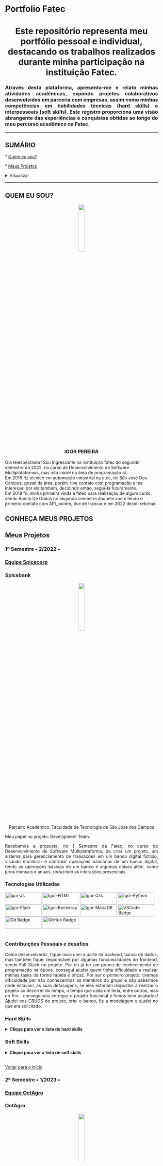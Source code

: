 # Portfolio Fatec
<h1 align="center">Este repositório representa meu portfólio pessoal e individual, destacando os trabalhos realizados durante minha participação na instituição Fatec.</h1>
<h3 align="justify">Através desta plataforma, apresento-me e relato minhas atividades acadêmicas, expondo projetos colaborativos desenvolvidos em parceria com empresas, assim como minhas competências em habilidades técnicas (hard skills) e interpessoais (soft skills). Este registro proporciona uma visão abrangente das experiências e conquistas obtidas ao longo do meu percurso acadêmico na Fatec.</h3>
<hr>
<h2> SUMÁRIO </h2>
<p>° <a href="#quem-eu-sou-?">Quem eu sou?</a></p>
<p>° <a href="#meus-projetos">Meus Projetos</a></p>
<details>
    <summary>Visualizar</summary>
    <div class="semestre1">
        <ul>
            <a href="#spicebank">1º Semestre • 2/2022 • SpiceCorp</a>
            <details>
                <summary>Detalhes</summary>
                <ul>° <a href="#tecnologias-utilizadas">Tecnologias Utilizadas</a></ul>
                <ul>° <a href="#contribuições-pessoais">Contribuições Pessoais e desafios</a></ul>
                <ul>° <a href="#hard-skills">Hard Skills</a></ul>
                <ul>° <a href="#hard-skills">Soft Skills</a></ul>
            </details>
        </ul>
    </div>
    <div class="semestre2">
        <ul>
            <a href="#octagro">2º Semestre • 1/2023 • OctAgro</a>
            <details>
                <summary>Detalhes</summary>
                <ul>° <a href="#tecnologias-utilizadas-">Tecnologias Utilizadas</a></ul>
                <ul>° <a href="#contribuições-pessoais-">Contribuições Pessoais e desafios</a></ul>
                <ul>° <a href="#hard-skills-">Hard Skills</a></ul>
                <ul>° <a href="#hard-skills-">Soft Skills</a></ul>
            </details>
        </ul>
    </div>
    <div class="semestre3">
        <ul>
            <a href="#ninetech">3º Semestre • 2/2023 • Ninetech</a>
            <details>
                <summary>Detalhes</summary>
                <ul>° <a href="#tecnologias-utilizadas--">Tecnologias Utilizadas</a></ul>
                <ul>° <a href="#contribuições-pessoais--">Contribuições Pessoais e desafios</a></ul>
                <ul>° <a href="#hard-skills--">Hard Skills</a></ul>
                <ul>° <a href="#hard-skills--">Soft Skills</a></ul>
            </details>
        </ul>
    </div>
</details>
<hr>

<h2> QUEM EU SOU?</h2>
<p align="center"><img src="https://github.com/igorpereira28.png" width="20%"></p>
<h3 align="center">IGOR PEREIRA</h3>
<p> Olá telespectador! Sou Ingressante na instituição fatec do segundo semestre de 2022, no curso de Desenvolvimento de Software Multiplataformas, mas não iniciei na área de programação aí...
<br>
Em 2016 fiz técnico em automação industrial na etec, de São José Dos Campos, gostei da área, porém, tive contato com programação e me interessei por ela também, decidindo então, segui-la futuramente.
<br>
Em 2019 foi minha primeira vinda a fatec para realização de algum curso, sendo Banco De Dados no segundo semestre daquele ano e tendo o primeiro contato com API, porém, tive de trancar e em 2022 decidi retornar.</p>

<h2>CONHEÇA MEUS PROJETOS</h2>

<div class="semestre1">
<h2>Meus Projetos</h2>
<h3>1º Semestre • 2/2022 • </h3>

<h3><a href="https://github.com/https-github-com-spicecorpdev/spicebank/">Equipe Spicecorp</a></h3>
<h3>Spicebank</h3>

<p align="center"><img src="https://github.com/https-github-com-spicecorpdev.png" width="20%"></img></p>

<p align="center">Parceiro Acadêmico: Faculdade de Tecnologia de São José dos Campos</p>

<p align="justify">Meu papel no projeto: Development Team.</p>

<p align="justify">Recebemos a proposta, no 1 Semestre da Fatec, no curso de Desenvolvimento de Software Multiplataforma, de criar um projeto, um sistema para gerenciamento de transações em um banco digital fictício, visando monitorar e controlar operações bancárias de um banco digital, tendo as operações básicas de um banco e algumas coisas além, como juros mensais e anuais, reduzindo as interações presenciais.</p>
<h3>Tecnologias Utilizadas</h3>
<div style="display: inline_block">
  <img align="center" alt="Igor-Js" height="40" width="120" src="https://img.shields.io/badge/JavaScript-323330?style=for-the-badge&logo=javascript&logoColor=F7DF1E" />
  <img align="center" alt="Igor-HTML" height="40" width="120" src="https://img.shields.io/badge/HTML5-E34F26?style=for-the-badge&logo=html5&logoColor=white" />
  <img align="center" alt="Igor-Css" height="40" width="120" src="https://img.shields.io/badge/CSS3-1572B6?style=for-the-badge&logo=css3&logoColor=white" />
  <img align="center" alt="Igor-Python" height="40" width="120" src="https://img.shields.io/badge/Python-3776AB?style=for-the-badge&logo=python&logoColor=white" />
  <img align="center" alt="Igor-Flask" height="40" width="120" src="https://img.shields.io/badge/Flask-000000?style=for-the-badge&logo=flask&logoColor=white" />
  <img align="center" alt="Igor-Bootstrap" height="40" width="120" src="https://img.shields.io/badge/Bootstrap-563D7C?style=for-the-badge&logo=bootstrap&logoColor=white" />
  <img align="center" alt="Igor-MariaDB" height="40" width="120" src="https://img.shields.io/badge/MariaDB-003545?style=for-the-badge&logo=mariadb&logoColor=white" />
  <img align="center" alt="VSCode Badge" height="40" width="120" src="https://img.shields.io/badge/VSCode-007ACC?style=for-the-badge&logo=visual-studio-code&logoColor=white" />
  <img align="center" alt="Git Badge" height="40" width="120" src="https://img.shields.io/badge/Git-F05032?style=for-the-badge&logo=git&logoColor=white" />
  <img align="center" alt="GitHub Badge" height="40" width="120" src="https://img.shields.io/badge/GitHub-181717?style=for-the-badge&logo=github&logoColor=white" />
</div>
<br>
<h3>Contribuições Pessoais e desafios</h3>
<p align="justify">Como desenvolvedor, fiquei mais com a parte do backend, banco de dados, mas também fiquei responsável por algumas funcionalidades do frontend, sendo Full-Stack no projeto.
Por eu já ter um pouco de conhecimento de programação na época, consegui ajudar quem tinha dificuldade e realizar minhas tasks de forma rápida e eficaz.
Por ser o primeiro projeto, tivemos dificuldade por não conhecermos os membros do grupo e não sabermos onde estavam, as suas defasagens, se eles estariam dispostos a realizar o projeto ao decorrer do tempo, o tempo que cada um teria, entre outros, mas no fim... conseguimos entregar o projeto funcional e fomos bem avaliados! 
Ajudei nos CRUDS do projeto, criei o banco, fiz a modelagem e ajudei no que era solicitado.</p>

<h3>Hard Skills</h3>
<details>
  <summary><b>Clique para ver a lista de hard skills</b></summary>
  <br>
  <table align="center">
    <tr>
      <th width="300px">Tecnologia/Metodologia</th>
      <th width="300px">Classificação</th>
    </tr>
    <tr>
      <td>Backend</td>
      <td>★★★★★</td>
    </tr>
    <tr>
      <td>MariaDB</td>
      <td>★★★★☆</td>
    </tr>
    <tr>
      <td>Figma</td>
      <td>★★☆☆☆</td>
    </tr>
    <tr>
      <td>FrontEnd</td>
      <td>★★★☆☆</td>
    </tr>
  </table>
</details>
<h3>Soft Skills</h3>
<details>
<summary><b>Clique para ver a lista de soft skills</b></summary>
  <br>
  <table align="center">
    <tr>
      <th width="300px">Habilidade</th>
      <th width="300px">Classificação</th>
    </tr>
    <tr>
      <td>Colaboração</td>
      <td>★★★★☆</td>
    </tr>
    <tr>
      <td>Organização</td>
      <td>★★★☆☆</td>
    </tr>
    <tr>
      <td>Planejamento</td>
      <td>★★★☆☆</td>
    </tr>
    <tr>
      <td>Autonomia</td>
      <td>★★★★★</td>
    </tr>
  </table>
</details>
<br>
<p><a href="#sumário">Voltar para o início</a></p>
</div>

<h3>2º Semestre • 1/2023 • </h3>

<h3><a href="https://github.com/OctAgro">Equipe OctAgro</a></h3>
<h3>OctAgro</h3>

<p align="center"><img src="https://github.com/OctAgro.png" width="20%"></img></p>

<p align="center">O projeto foi desenvolvido com a empresa parceira <a href="https://jaia.software">Jaia Software</a>, como cliente

<p align="justify">Meu papel no projeto: Development Team.</p>

<p align="justify">No 2° Semestre de curso, 1° Semestre do ano, o nosso cliente é a empresa Jaia Software, e nos fora proposto "Desenvolver um sistema de Inspeção de entrada para controle de recebimento de grãos."</p>
<div style="display: inline_block">
  <img align="center" alt="Igor-Js" height="40" width="120" src="https://img.shields.io/badge/JavaScript-323330?style=for-the-badge&logo=javascript&logoColor=F7DF1E" />
  <img align="center" alt="Igor-HTML" height="40" width="120" src="https://img.shields.io/badge/HTML5-E34F26?style=for-the-badge&logo=html5&logoColor=white" />
  <img align="center" alt="Igor-Css" height="40" width="120" src="https://img.shields.io/badge/CSS3-1572B6?style=for-the-badge&logo=css3&logoColor=white" />
  <img align="center" alt="Igor-React" height="40" width="120" src="https://img.shields.io/badge/React-61DAFB?style=for-the-badge&logo=react&logoColor=white" />
  <img align="center" alt="Igor-Express" height="40" width="120" src="https://img.shields.io/badge/Express-000000?style=for-the-badge&logo=express&logoColor=white"/>
  <img align="center" alt="Igor-Figma" height="40" width="120" src="https://img.shields.io/badge/Figma-F24E1E?style=for-the-badge&logo=figma&logoColor=white"/>
  <img align="center" alt="Igor-Jira" height="40" width="120" src="https://img.shields.io/badge/Jira-0052CC?style=for-the-badge&logo=jira&logoColor=white"/>
  <img align="center" alt="Igor-Bootstrap" height="40" width="120" src="https://img.shields.io/badge/Bootstrap-563D7C?style=for-the-badge&logo=bootstrap&logoColor=white" />
  <img align="center" alt="Igor-MySql" height="40" width="120" src="https://img.shields.io/badge/MySQL-00000F?style=for-the-badge&logo=mysql&logoColor=white" />
  <img align="center" alt="Igor-TS" height="40" width="120" src="https://img.shields.io/badge/TypeScript-3178C6?style=for-the-badge&logo=typescript&logoColor=white" />
  <img align="center" alt="Postman Badge" height="40" width="120" src="https://img.shields.io/badge/Postman-FF6C37?style=for-the-badge&logo=postman&logoColor=white" />
  <img align="center" alt="VSCode Badge" height="40" width="120" src="https://img.shields.io/badge/VSCode-007ACC?style=for-the-badge&logo=visual-studio-code&logoColor=white" />
  <img align="center" alt="Git Badge" height="40" width="120" src="https://img.shields.io/badge/Git-F05032?style=for-the-badge&logo=git&logoColor=white" />
  <img align="center" alt="GitHub Badge" height="40" width="120" src="https://img.shields.io/badge/GitHub-181717?style=for-the-badge&logo=github&logoColor=white" />
</div>
<br>
<h3>Contribuições Pessoais e desafios</h3>
<p align="justify">Como desenvolvedor, fiquei novamente mais com a parte do backend e banco de dados, porém, caso precisassem, ajudava no frontend.
Neste semestre e nesta API, foram novos grupos, porém, começamos em um ritmo muito bom e desenvolvemos o projeto sem dificuldades(em relação ao tempo), mas tivemos de aprender novas ferramentas.
Conseguimos entregar todos os desafios propostos, todas as tasks solucionadas e fomos além!
Neste projeto, começamos utilizar o método ORM, em TypeScript e eu fiz a parte dos usuários, CRUD, funcionalidades dele, como por ex: login, ajudei e fiz CRUD de outras tabelas, como Produto, Pedido, Fornecedor, correção de bugs e ajudei no que foi solicitado.</p>

<h3>Hard Skills</h3>
<details>
  <summary><b>Clique para ver a lista de hard skills</b></summary>
  <br>
  <table align="center">
    <tr>
      <th width="300px">Tecnologia/Metodologia</th>
      <th width="300px">Classificação</th>
    </tr>
    <tr>
      <td>Backend</td>
      <td>★★★★★</td>
    </tr>
    <tr>
      <td>MySQL</td>
      <td>★★★★☆</td>
    </tr>
    <tr>
      <td>FrontEnd</td>
      <td>★☆☆☆☆</td>
    </tr>
  </table>
</details>
<h3>Soft Skills</h3>
<details>
<summary><b>Clique para ver a lista de soft skills</b></summary>
  <br>
  <table align="center">
    <tr>
      <th width="300px">Habilidade</th>
      <th width="300px">Classificação</th>
    </tr>
    <tr>
      <td>Participação</td>
      <td>★★★★☆</td>
    </tr>
    <tr>
      <td>Autonomia</td>
      <td>★★★★★</td>
    </tr>
    <tr>
      <td>Colaboração</td>
      <td>★★★★☆</td>
    </tr>
    <tr>
      <td>Entrega e Resultado</td>
      <td>★★★★★</td>
    </tr>
  </table>
</details>
<p><a href="#sumário">Voltar para o início</a></p>
</div>

<hr>

<h3>3º Semestre • 2/2023 • </h3>

<h3><a href="https://github.com/Nine-Tech">Equipe Nine Tech</a></h3>
<h3>Nine Tech</h3>

<p align="center"><img src="https://github.com/Nine-Tech.png" width="20%"></img></p>

<p align="center">O projeto foi desenvolvido com a empresa parceira <a href="https://www.siatt.com.br/siatt/" target="_blank">SIATT</a>, como cliente</p>

<p align="justify">Meu papel no projeto: Development Team.</p>

<p align="justify">Recebemos a proposta da empresa Siatt, de fazer um sistema para gerenciar eficazmente seus projetos estratégicos em um cenário de complexidade, apresentamos uma solução abrangente e flexível, um Sistema de Gerenciamento de Times para Projetos Complexos. Esse sistema foi projetado para atender às necessidades específicas da Siatt, permitindo tanto um macro gerenciamento quanto um micro gerenciamento dos projetos.</p>
<div style="display: inline_block">
  <img align="center" alt="Java Badge" height="40" width="120" src="https://img.shields.io/badge/Java-007396?style=for-the-badge&logo=java&logoColor=white" />
  <img align="center" alt="JavaScript Badge" height="40" width="120" src="https://img.shields.io/badge/JavaScript-323330?style=for-the-badge&logo=javascript&logoColor=F7DF1E" />
  <img align="center" alt="Bootstrap Badge" height="40" width="120" src="https://img.shields.io/badge/Bootstrap-563D7C?style=for-the-badge&logo=bootstrap&logoColor=white" />
  <img align="center" alt="Jira Badge" height="40" width="120" src="https://img.shields.io/badge/Jira-0052CC?style=for-the-badge&logo=jira&logoColor=white" />
  <img align="center" alt="Docker Badge" height="40" width="120" src="https://img.shields.io/badge/Docker-2496ED?style=for-the-badge&logo=docker&logoColor=white" />
  <img align="center" alt="MySQL Badge" height="40" width="120" src="https://img.shields.io/badge/MySQL-00000F?style=for-the-badge&logo=mysql&logoColor=white" />
  <img align="center" alt="Eclipse Badge" height="40" width="120" src="https://img.shields.io/badge/Eclipse-2C2255?style=for-the-badge&logo=eclipse&logoColor=white" />
  <img align="center" alt="Postman Badge" height="40" width="120" src="https://img.shields.io/badge/Postman-FF6C37?style=for-the-badge&logo=postman&logoColor=white" />
  <img align="center" alt="Spring Badge" height="40" width="120" src="https://img.shields.io/badge/Spring-6DB33F?style=for-the-badge&logo=spring&logoColor=white" />
  <img align="center" alt="VSCode Badge" height="40" width="120" src="https://img.shields.io/badge/VSCode-007ACC?style=for-the-badge&logo=visual-studio-code&logoColor=white" />
  <img align="center" alt="Git Badge" height="40" width="120" src="https://img.shields.io/badge/Git-F05032?style=for-the-badge&logo=git&logoColor=white" />
  <img align="center" alt="GitHub Badge" height="40" width="120" src="https://img.shields.io/badge/GitHub-181717?style=for-the-badge&logo=github&logoColor=white" />
  <img align="center" alt="Slack Badge" height="40" width="120" src="https://img.shields.io/badge/Slack-4A154B?style=for-the-badge&logo=slack&logoColor=white" />
  <img align="center" alt="Igor-React" height="40" width="120" src="https://img.shields.io/badge/React-61DAFB?style=for-the-badge&logo=react&logoColor=white" />
</div>
<br>
<h3>Contribuições Pessoais e desafios</h3>
<p align="justify">Como desenvolvedor, fiquei novamente mais com a parte do backend, banco de dados e agora fiquei com algumas tasks em frontend.
Neste semestre e nesta API, manteve os grupos, só entrando novas pessoas.Começamos em um ritmo muito bom, porém, ao decorrer do semestre, entraram e saíram novas e pessoas e não mantivemos o mesmo ritmo do semestre passado, além de aprendermos novas ferramentas.
Conseguimos entregar todos os desafios propostos e todas as tasks solucionadas!
Continuamos utilizando ORM, porém, agora em Java - Spring Boot e começamos a utilizar o Docker e mais funcionalidades do Jira. Fiquei responsável por criar o inicio do projeto no backend, adicionando as alterações para conexão ao banco em propriedades e mudança da rota, CRUD dos Usuários, token - JWT, login com inspeção de entrada, autorização de usuário, correção de bugs(mais em frontend), funcionalidades necessárias das tasks, testes e ajudei no que foi solicitado.</p>

<h3>Hard Skills</h3>
<details>
  <summary><b>Clique para ver a lista de hard skills</b></summary>
  <br>
  <table align="center">
    <tr>
      <th width="300px">Tecnologia/Metodologia</th>
      <th width="300px">Classificação</th>
    </tr>
    <tr>
      <td>Backend</td>
      <td>★★★★★</td>
    </tr>
    <tr>
      <td>MySQL</td>
      <td>★★★★☆</td>
    </tr>
    <tr>
      <td>FrontEnd</td>
      <td>★★★☆☆</td>
    </tr>
  </table>
</details>
<h3>Soft Skills</h3>
<details>
<summary><b>Clique para ver a lista de soft skills</b></summary>
  <br>
  <table align="center">
    <tr>
      <th width="300px">Habilidade</th>
      <th width="300px">Classificação</th>
    </tr>
    <tr>
      <td>Participação</td>
      <td>★★★★☆</td>
    </tr>
    <tr>
      <td>Autonomia</td>
      <td>★★★★★</td>
    </tr>
    <tr>
      <td>Colaboração</td>
      <td>★★★★☆</td>
    </tr>
    <tr>
      <td>Entrega e Resultado</td>
      <td>★★★★★</td>
    </tr>
  </table>
</details>
<p><a href="#sumário">Voltar para o início</a></p>
</div>